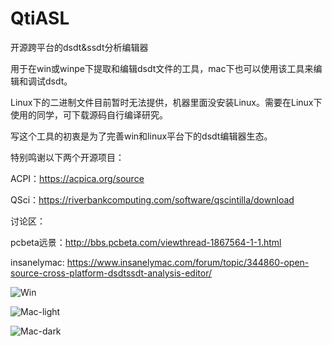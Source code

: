 # QtiASL
开源跨平台的dsdt&ssdt分析编辑器


用于在win或winpe下提取和编辑dsdt文件的工具，mac下也可以使用该工具来编辑和调试dsdt。

Linux下的二进制文件目前暂时无法提供，机器里面没安装Linux。需要在Linux下使用的同学，可下载源码自行编译研究。

写这个工具的初衷是为了完善win和linux平台下的dsdt编辑器生态。

特别鸣谢以下两个开源项目：

ACPI：https://acpica.org/source

QSci：https://riverbankcomputing.com/software/qscintilla/download

讨论区：

pcbeta远景：http://bbs.pcbeta.com/viewthread-1867564-1-1.html

insanelymac: https://www.insanelymac.com/forum/topic/344860-open-source-cross-platform-dsdtssdt-analysis-editor/


![Win](https://github.com/ic005k/QtiASL/blob/master/qiasl-win-light.png)

![Mac-light](https://github.com/ic005k/QtiASL/blob/master/qtiasl-mac-light.png)

![Mac-dark](https://github.com/ic005k/QtiASL/blob/master/qtisal-mac-dark.png)
